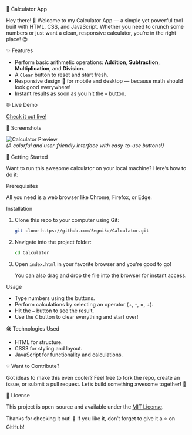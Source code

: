 🔢 Calculator App

Hey there! 👋 Welcome to my Calculator App — a simple yet powerful tool built with HTML, CSS, and JavaScript. Whether you need to crunch some numbers or just want a clean, responsive calculator, you’re in the right place! 😉

✨ Features

- Perform basic arithmetic operations: **Addition**, **Subtraction**, **Multiplication**, and **Division**.
- A `Clear` button to reset and start fresh.
- Responsive design 📱 for mobile and desktop — because math should look good everywhere!
- Instant results as soon as you hit the `=` button.

🌐 Live Demo

[Check it out live!](https://segniko.github.io/Calculator/)

📸 Screenshots

![Calculator Preview](./Screenshot%202024-10-21%20233252.png)  
_(A colorful and user-friendly interface with easy-to-use buttons!)_

🚀 Getting Started

Want to run this awesome calculator on your local machine? Here’s how to do it:

Prerequisites

All you need is a web browser like Chrome, Firefox, or Edge.

Installation

1. Clone this repo to your computer using Git:

   ```bash
   git clone https://github.com/Segniko/Calculator.git
   ```

2. Navigate into the project folder:

   ```bash
   cd Calculator
   ```

3. Open `index.html` in your favorite browser and you're good to go!

   You can also drag and drop the file into the browser for instant access.

Usage

- Type numbers using the buttons.
- Perform calculations by selecting an operator (+, -, ×, ÷).
- Hit the `=` button to see the result.
- Use the `C` button to clear everything and start over!

🛠 Technologies Used

- HTML for structure.
- CSS3 for styling and layout.
- JavaScript for functionality and calculations.

💡 Want to Contribute?

Got ideas to make this even cooler? Feel free to fork the repo, create an issue, or submit a pull request. Let’s build something awesome together! 🚀

📄 License

This project is open-source and available under the [MIT License](LICENSE).

Thanks for checking it out! 🙌 If you like it, don’t forget to give it a ⭐ on GitHub!
